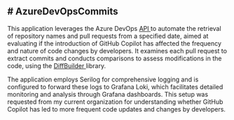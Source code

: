 <h2># AzureDevOpsCommits</h2>
<p>This application leverages the Azure DevOps <a target="_blank" rel="noopener noreferrer" href="https://learn.microsoft.com/en-us/rest/api/azure/devops/git/?view=azure-devops-rest-7.1">API </a>to automate the retrieval of repository names and pull requests from a specified date, aimed at evaluating if the introduction of GitHub Copilot has affected the frequency and nature of code changes by developers. 
  It examines each pull request to extract commits and conducts comparisons to assess modifications in the code, using the <a target="_blank" rel="noopener noreferrer" href="https://github.com/mmanela/diffplex/tree/master/DiffPlex/DiffBuilder">DiffBuilder </a>library.</p>
<p>The application employs Serilog for comprehensive logging and is configured to forward these logs to Grafana Loki, which facilitates detailed monitoring and analysis through Grafana dashboards. This setup was requested from my current organization for understanding whether GitHub Copilot has led to more frequent code updates and changes by developers.</p>
